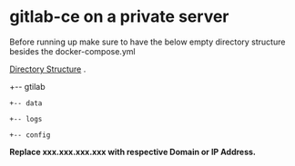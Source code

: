 # gitlab-ce on a private server

Before running up make sure to have the below empty directory structure besides the docker-compose.yml

[Directory Structure](https://i.imgur.com/uv8EJ4n.png)
.

+-- gtilab

    +-- data
  
    +-- logs
   
    +-- config
    
    
**Replace xxx.xxx.xxx.xxx with respective Domain or IP Address.**
